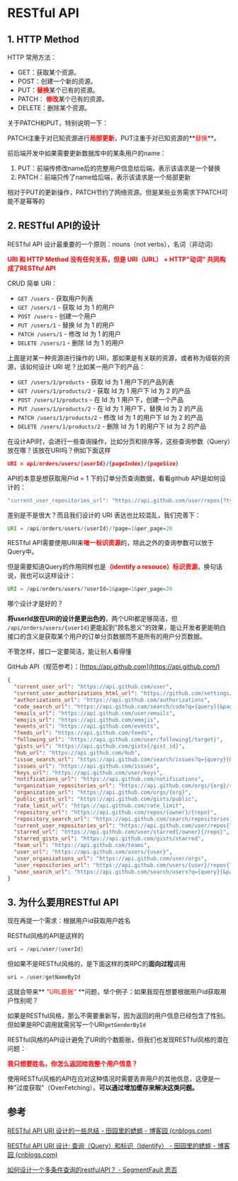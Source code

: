# RESTful API

## 1. HTTP Method

HTTP 常用方法：

- GET：获取某个资源。
- POST：创建一个新的资源。
- PUT：<font color=red>**替换**</font>某个已有的资源。
- PATCH： <font color=red>**修改**</font>某个已有的资源。
- DELETE：删除某个资源。

关于PATCH和PUT，特别说明一下：

PATCH注重于对已知资源进行<font color=red>**局部更新**</font>，PUT注重于对已知资源的**<font color=red>替换</font>**。

前后端开发中如果需要更新数据库中的某条用户的name：

1. PUT：前端传修改name后的完整用户信息给后端，表示该请求是一个替换
2. PATCH：前端只传了name给后端，表示该请求是一个局部更新

相对于PUT的更新操作，PATCH节约了网络资源。但是某些业务需求下PATCH可能不是幂等的

## 2. RESTful API的设计

RESTful API 设计最重要的一个原则：nouns（not verbs），名词（非动词）

<font color=red>**URI 和 HTTP Method 没有任何关系，但是 URI（URL） + HTTP"动词" 共同构成了RESTful API**</font>

CRUD 简单 URI：

- `GET /users` - 获取用户列表
- `GET /users/1` - 获取 Id 为 1 的用户
- `POST /users` - 创建一个用户
- `PUT /users/1` - 替换 Id 为 1 的用户
- `PATCH /users/1` - 修改 Id 为 1 的用户
- `DELETE /users/1` - 删除 Id 为 1 的用户

上面是对某一种资源进行操作的 URI，那如果是有关联的资源，或者称为级联的资源，该如何设计 URI 呢？比如某一用户下的产品：

- `GET /users/1/products` - 获取 Id 为 1 用户下的产品列表
- `GET /users/1/products/2` - 获取 Id 为 1 用户下 Id 为 2 的产品
- `POST /users/1/products` - 在 Id 为 1 用户下，创建一个产品
- `PUT /users/1/products/2` - 在 Id 为 1 用户下，替换 Id 为 2 的产品
- `PATCH /users/1/products/2` - 修改 Id 为 1 的用户下 Id 为 2 的产品
- `DELETE /users/1/products/2` - 删除 Id 为 1 的用户下 Id 为 2 的产品

在设计API时，会进行一些查询操作，比如分页和排序等，这些查询参数（Query）放在哪？该放在URI吗？例如下面这样

~~~json
URI = api/orders/users/{userId}/{pageIndex}/{pageSize}
~~~

API的本意是想获取用户id = 1 下的订单分页查询数据，看看github API是如何设计的：

~~~java
"current_user_repositories_url": "https://api.github.com/user/repos{?type,page,per_page,sort}"
~~~

差别是不是很大？而且我们设计的 URI 表达也比较混乱，我们完善下：

~~~java
URI = /api/orders/users/{userId}/?page=1&per_page=20
~~~

RESTful API需要使用URI来<font color=red>**唯一标识资源**</font>的，除此之外的查询参数可以放于Query中。

但是需要知道Query的作用同样也是<font color=red>**（identify a resouce）标识资源**</font>，换句话说，我也可以这样设计：

~~~java
URI = /api/orders/users/?userId=1&page=1&per_page=20
~~~

哪个设计才是好的？

**将userId放在URI的设计是更出色的**，两个URI都足够简洁，但` /api/orders/users/{userId}`更能起到"顾名思义"的效果，能让开发者更能明白接口的含义是获取某个用户的订单分页数据而不是所有的用户分页数据。

不管怎样，接口一定要简洁，能让别人看得懂

GitHub API（规范参考）：[https://api.github.com](https://api.github.com/)

```json
{
  "current_user_url": "https://api.github.com/user",
  "current_user_authorizations_html_url": "https://github.com/settings/connections/applications{/client_id}",
  "authorizations_url": "https://api.github.com/authorizations",
  "code_search_url": "https://api.github.com/search/code?q={query}{&page,per_page,sort,order}",
  "emails_url": "https://api.github.com/user/emails",
  "emojis_url": "https://api.github.com/emojis",
  "events_url": "https://api.github.com/events",
  "feeds_url": "https://api.github.com/feeds",
  "following_url": "https://api.github.com/user/following{/target}",
  "gists_url": "https://api.github.com/gists{/gist_id}",
  "hub_url": "https://api.github.com/hub",
  "issue_search_url": "https://api.github.com/search/issues?q={query}{&page,per_page,sort,order}",
  "issues_url": "https://api.github.com/issues",
  "keys_url": "https://api.github.com/user/keys",
  "notifications_url": "https://api.github.com/notifications",
  "organization_repositories_url": "https://api.github.com/orgs/{org}/repos{?type,page,per_page,sort}",
  "organization_url": "https://api.github.com/orgs/{org}",
  "public_gists_url": "https://api.github.com/gists/public",
  "rate_limit_url": "https://api.github.com/rate_limit",
  "repository_url": "https://api.github.com/repos/{owner}/{repo}",
  "repository_search_url": "https://api.github.com/search/repositories?q={query}{&page,per_page,sort,order}",
  "current_user_repositories_url": "https://api.github.com/user/repos{?type,page,per_page,sort}",
  "starred_url": "https://api.github.com/user/starred{/owner}{/repo}",
  "starred_gists_url": "https://api.github.com/gists/starred",
  "team_url": "https://api.github.com/teams",
  "user_url": "https://api.github.com/users/{user}",
  "user_organizations_url": "https://api.github.com/user/orgs",
  "user_repositories_url": "https://api.github.com/users/{user}/repos{?type,page,per_page,sort}",
  "user_search_url": "https://api.github.com/search/users?q={query}{&page,per_page,sort,order}"
}
```

## 3. 为什么要用RESTful API

现在再提一个需求：根据用户id获取用户姓名

RESTful风格的API是这样的

~~~java
uri = /api/user/{userId}
~~~

但如果不是RESTful风格的，是下面这样的类RPC的**面向过程**调用

~~~java
uri = /user/getNameById
~~~

这就会带来**<font color=red> "URL膨胀" </font>**问题，举个例子：如果我现在想要根据用户id获取用户性别呢？

如果是RESTful风格，那么不需要重新写，因为返回的用户信息已经包含了性别。但如果是RPC调用就需另写一个URI`getGenderById`

RESTful风格的API设计避免了URI的个数膨胀，但我们也发现RESTful风格的潜在问题：

**<font color=red>我只想要姓名，你怎么返回给我整个用户信息？</font>**

使用RESTful风格的API在应对这种情况时需要丢弃用户的其他信息，这便是一种"过度获取"（OverFetching）。**可以通过增加缓存来解决这类问题。**

## 参考

[RESTful API URI 设计的一些总结 - 田园里的蟋蟀 - 博客园 (cnblogs.com)](https://www.cnblogs.com/xishuai/p/restful-webapi-uri-design.html)

[RESTful API URI 设计: 查询（Query）和标识（Identify） - 田园里的蟋蟀 - 博客园 (cnblogs.com)](https://www.cnblogs.com/xishuai/p/designing-rest-api-uri-query-and-identify.html)

[如何设计一个多条件查询的restfulAPI？ - SegmentFault 思否](https://segmentfault.com/q/1010000040792283)